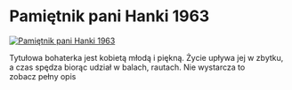Pamiętnik pani Hanki 1963 
=============
[![Pamiętnik pani Hanki 1963 ](http://vidos.pl/images/player.gif)](http://vidos.pl/pamietnik-pani-hanki-1963)

 Tytułowa bohaterka jest kobietą młodą i piękną. Życie upływa jej w zbytku, a czas spędza biorąc udział w balach, rautach. Nie wystarcza to zobacz pełny opis
